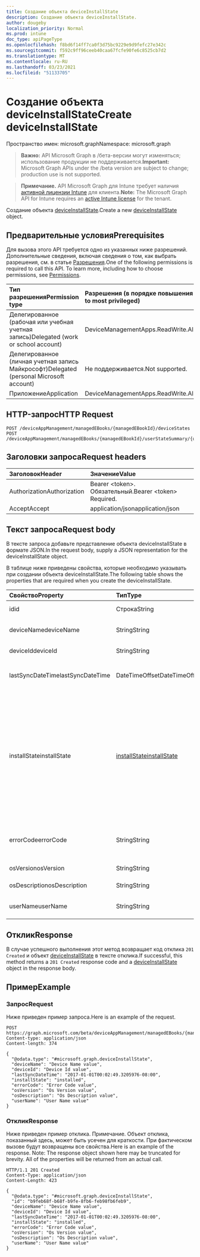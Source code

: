 ```yaml
---
title: Создание объекта deviceInstallState
description: Создание объекта deviceInstallState.
author: dougeby
localization_priority: Normal
ms.prod: intune
doc_type: apiPageType
ms.openlocfilehash: f8bd6f14ff7ca0f3d75bc9229e9d9fefc27e342c
ms.sourcegitcommit: f592c9ff96ceeb40caa67fcfe90fe6c8525cb7d2
ms.translationtype: MT
ms.contentlocale: ru-RU
ms.lasthandoff: 03/23/2021
ms.locfileid: "51133705"
---
```

# <a name="create-deviceinstallstate"></a><span data-ttu-id="e7393-103">Создание объекта deviceInstallState</span><span class="sxs-lookup"><span data-stu-id="e7393-103">Create deviceInstallState</span></span>

<span data-ttu-id="e7393-104">Пространство имен: microsoft.graph</span><span class="sxs-lookup"><span data-stu-id="e7393-104">Namespace: microsoft.graph</span></span>

> <span data-ttu-id="e7393-105">**Важно:** API Microsoft Graph в /бета-версии могут изменяться; использование продукции не поддерживается.</span><span class="sxs-lookup"><span data-stu-id="e7393-105">**Important:** Microsoft Graph APIs under the /beta version are subject to change; production use is not supported.</span></span>

> <span data-ttu-id="e7393-106">**Примечание.** API Microsoft Graph для Intune требует наличия [активной лицензии Intune](https://go.microsoft.com/fwlink/?linkid=839381) для клиента.</span><span class="sxs-lookup"><span data-stu-id="e7393-106">**Note:** The Microsoft Graph API for Intune requires an [active Intune license](https://go.microsoft.com/fwlink/?linkid=839381) for the tenant.</span></span>

<span data-ttu-id="e7393-107">Создание объекта [deviceInstallState](../resources/intune-books-deviceinstallstate.md).</span><span class="sxs-lookup"><span data-stu-id="e7393-107">Create a new [deviceInstallState](../resources/intune-books-deviceinstallstate.md) object.</span></span>

## <a name="prerequisites"></a><span data-ttu-id="e7393-108">Предварительные условия</span><span class="sxs-lookup"><span data-stu-id="e7393-108">Prerequisites</span></span>
<span data-ttu-id="e7393-p101">Для вызова этого API требуется одно из указанных ниже разрешений. Дополнительные сведения, включая сведения о том, как выбрать разрешения, см. в статье [Разрешения](/graph/permissions-reference).</span><span class="sxs-lookup"><span data-stu-id="e7393-p101">One of the following permissions is required to call this API. To learn more, including how to choose permissions, see [Permissions](/graph/permissions-reference).</span></span>

|<span data-ttu-id="e7393-111">Тип разрешения</span><span class="sxs-lookup"><span data-stu-id="e7393-111">Permission type</span></span>|<span data-ttu-id="e7393-112">Разрешения (в порядке повышения привилегий)</span><span class="sxs-lookup"><span data-stu-id="e7393-112">Permissions (from least to most privileged)</span></span>|
|:---|:---|
|<span data-ttu-id="e7393-113">Делегированное (рабочая или учебная учетная запись)</span><span class="sxs-lookup"><span data-stu-id="e7393-113">Delegated (work or school account)</span></span>|<span data-ttu-id="e7393-114">DeviceManagementApps.ReadWrite.All</span><span class="sxs-lookup"><span data-stu-id="e7393-114">DeviceManagementApps.ReadWrite.All</span></span>|
|<span data-ttu-id="e7393-115">Делегированное (личная учетная запись Майкрософт)</span><span class="sxs-lookup"><span data-stu-id="e7393-115">Delegated (personal Microsoft account)</span></span>|<span data-ttu-id="e7393-116">Не поддерживается.</span><span class="sxs-lookup"><span data-stu-id="e7393-116">Not supported.</span></span>|
|<span data-ttu-id="e7393-117">Приложение</span><span class="sxs-lookup"><span data-stu-id="e7393-117">Application</span></span>|<span data-ttu-id="e7393-118">DeviceManagementApps.ReadWrite.All</span><span class="sxs-lookup"><span data-stu-id="e7393-118">DeviceManagementApps.ReadWrite.All</span></span>|

## <a name="http-request"></a><span data-ttu-id="e7393-119">HTTP-запрос</span><span class="sxs-lookup"><span data-stu-id="e7393-119">HTTP Request</span></span>
<!-- {
  "blockType": "ignored"
}
-->
``` http
POST /deviceAppManagement/managedEBooks/{managedEBookId}/deviceStates
POST /deviceAppManagement/managedEBooks/{managedEBookId}/userStateSummary/{userInstallStateSummaryId}/deviceStates
```

## <a name="request-headers"></a><span data-ttu-id="e7393-120">Заголовки запроса</span><span class="sxs-lookup"><span data-stu-id="e7393-120">Request headers</span></span>
|<span data-ttu-id="e7393-121">Заголовок</span><span class="sxs-lookup"><span data-stu-id="e7393-121">Header</span></span>|<span data-ttu-id="e7393-122">Значение</span><span class="sxs-lookup"><span data-stu-id="e7393-122">Value</span></span>|
|:---|:---|
|<span data-ttu-id="e7393-123">Authorization</span><span class="sxs-lookup"><span data-stu-id="e7393-123">Authorization</span></span>|<span data-ttu-id="e7393-124">Bearer &lt;token&gt;. Обязательный.</span><span class="sxs-lookup"><span data-stu-id="e7393-124">Bearer &lt;token&gt; Required.</span></span>|
|<span data-ttu-id="e7393-125">Accept</span><span class="sxs-lookup"><span data-stu-id="e7393-125">Accept</span></span>|<span data-ttu-id="e7393-126">application/json</span><span class="sxs-lookup"><span data-stu-id="e7393-126">application/json</span></span>|

## <a name="request-body"></a><span data-ttu-id="e7393-127">Текст запроса</span><span class="sxs-lookup"><span data-stu-id="e7393-127">Request body</span></span>
<span data-ttu-id="e7393-128">В тексте запроса добавьте представление объекта deviceInstallState в формате JSON.</span><span class="sxs-lookup"><span data-stu-id="e7393-128">In the request body, supply a JSON representation for the deviceInstallState object.</span></span>

<span data-ttu-id="e7393-129">В таблице ниже приведены свойства, которые необходимо указывать при создании объекта deviceInstallState.</span><span class="sxs-lookup"><span data-stu-id="e7393-129">The following table shows the properties that are required when you create the deviceInstallState.</span></span>

|<span data-ttu-id="e7393-130">Свойство</span><span class="sxs-lookup"><span data-stu-id="e7393-130">Property</span></span>|<span data-ttu-id="e7393-131">Тип</span><span class="sxs-lookup"><span data-stu-id="e7393-131">Type</span></span>|<span data-ttu-id="e7393-132">Описание</span><span class="sxs-lookup"><span data-stu-id="e7393-132">Description</span></span>|
|:---|:---|:---|
|<span data-ttu-id="e7393-133">id</span><span class="sxs-lookup"><span data-stu-id="e7393-133">id</span></span>|<span data-ttu-id="e7393-134">Строка</span><span class="sxs-lookup"><span data-stu-id="e7393-134">String</span></span>|<span data-ttu-id="e7393-135">Ключ объекта.</span><span class="sxs-lookup"><span data-stu-id="e7393-135">Key of the entity.</span></span>|
|<span data-ttu-id="e7393-136">deviceName</span><span class="sxs-lookup"><span data-stu-id="e7393-136">deviceName</span></span>|<span data-ttu-id="e7393-137">String</span><span class="sxs-lookup"><span data-stu-id="e7393-137">String</span></span>|<span data-ttu-id="e7393-138">Имя устройства.</span><span class="sxs-lookup"><span data-stu-id="e7393-138">Device name.</span></span>|
|<span data-ttu-id="e7393-139">deviceId</span><span class="sxs-lookup"><span data-stu-id="e7393-139">deviceId</span></span>|<span data-ttu-id="e7393-140">String</span><span class="sxs-lookup"><span data-stu-id="e7393-140">String</span></span>|<span data-ttu-id="e7393-141">Идентификатор устройства.</span><span class="sxs-lookup"><span data-stu-id="e7393-141">Device Id.</span></span>|
|<span data-ttu-id="e7393-142">lastSyncDateTime</span><span class="sxs-lookup"><span data-stu-id="e7393-142">lastSyncDateTime</span></span>|<span data-ttu-id="e7393-143">DateTimeOffset</span><span class="sxs-lookup"><span data-stu-id="e7393-143">DateTimeOffset</span></span>|<span data-ttu-id="e7393-144">Дата и время последней синхронизации.</span><span class="sxs-lookup"><span data-stu-id="e7393-144">Last sync date and time.</span></span>|
|<span data-ttu-id="e7393-145">installState</span><span class="sxs-lookup"><span data-stu-id="e7393-145">installState</span></span>|[<span data-ttu-id="e7393-146">installState</span><span class="sxs-lookup"><span data-stu-id="e7393-146">installState</span></span>](../resources/intune-books-installstate.md)|<span data-ttu-id="e7393-147">Состояние установки электронной книги.</span><span class="sxs-lookup"><span data-stu-id="e7393-147">The install state of the eBook.</span></span> <span data-ttu-id="e7393-148">Возможные значения: `notApplicable`, `installed`, `failed`, `notInstalled`, `uninstallFailed`, `unknown`.</span><span class="sxs-lookup"><span data-stu-id="e7393-148">Possible values are: `notApplicable`, `installed`, `failed`, `notInstalled`, `uninstallFailed`, `unknown`.</span></span>|
|<span data-ttu-id="e7393-149">errorCode</span><span class="sxs-lookup"><span data-stu-id="e7393-149">errorCode</span></span>|<span data-ttu-id="e7393-150">String</span><span class="sxs-lookup"><span data-stu-id="e7393-150">String</span></span>|<span data-ttu-id="e7393-151">Код ошибки для сбоев при установке.</span><span class="sxs-lookup"><span data-stu-id="e7393-151">The error code for install failures.</span></span>|
|<span data-ttu-id="e7393-152">osVersion</span><span class="sxs-lookup"><span data-stu-id="e7393-152">osVersion</span></span>|<span data-ttu-id="e7393-153">String</span><span class="sxs-lookup"><span data-stu-id="e7393-153">String</span></span>|<span data-ttu-id="e7393-154">Версия ОС.</span><span class="sxs-lookup"><span data-stu-id="e7393-154">OS Version.</span></span>|
|<span data-ttu-id="e7393-155">osDescription</span><span class="sxs-lookup"><span data-stu-id="e7393-155">osDescription</span></span>|<span data-ttu-id="e7393-156">String</span><span class="sxs-lookup"><span data-stu-id="e7393-156">String</span></span>|<span data-ttu-id="e7393-157">Описание ОС.</span><span class="sxs-lookup"><span data-stu-id="e7393-157">OS Description.</span></span>|
|<span data-ttu-id="e7393-158">userName</span><span class="sxs-lookup"><span data-stu-id="e7393-158">userName</span></span>|<span data-ttu-id="e7393-159">String</span><span class="sxs-lookup"><span data-stu-id="e7393-159">String</span></span>|<span data-ttu-id="e7393-160">Имя пользователя устройства.</span><span class="sxs-lookup"><span data-stu-id="e7393-160">Device User Name.</span></span>|



## <a name="response"></a><span data-ttu-id="e7393-161">Отклик</span><span class="sxs-lookup"><span data-stu-id="e7393-161">Response</span></span>
<span data-ttu-id="e7393-162">В случае успешного выполнения этот метод возвращает код отклика `201 Created` и объект [deviceInstallState](../resources/intune-books-deviceinstallstate.md) в тексте отклика.</span><span class="sxs-lookup"><span data-stu-id="e7393-162">If successful, this method returns a `201 Created` response code and a [deviceInstallState](../resources/intune-books-deviceinstallstate.md) object in the response body.</span></span>

## <a name="example"></a><span data-ttu-id="e7393-163">Пример</span><span class="sxs-lookup"><span data-stu-id="e7393-163">Example</span></span>

### <a name="request"></a><span data-ttu-id="e7393-164">Запрос</span><span class="sxs-lookup"><span data-stu-id="e7393-164">Request</span></span>
<span data-ttu-id="e7393-165">Ниже приведен пример запроса.</span><span class="sxs-lookup"><span data-stu-id="e7393-165">Here is an example of the request.</span></span>
``` http
POST https://graph.microsoft.com/beta/deviceAppManagement/managedEBooks/{managedEBookId}/deviceStates
Content-type: application/json
Content-length: 374

{
  "@odata.type": "#microsoft.graph.deviceInstallState",
  "deviceName": "Device Name value",
  "deviceId": "Device Id value",
  "lastSyncDateTime": "2017-01-01T00:02:49.3205976-08:00",
  "installState": "installed",
  "errorCode": "Error Code value",
  "osVersion": "Os Version value",
  "osDescription": "Os Description value",
  "userName": "User Name value"
}
```

### <a name="response"></a><span data-ttu-id="e7393-166">Отклик</span><span class="sxs-lookup"><span data-stu-id="e7393-166">Response</span></span>
<span data-ttu-id="e7393-p103">Ниже приведен пример отклика. Примечание. Объект отклика, показанный здесь, может быть усечен для краткости. При фактическом вызове будут возвращены все свойства.</span><span class="sxs-lookup"><span data-stu-id="e7393-p103">Here is an example of the response. Note: The response object shown here may be truncated for brevity. All of the properties will be returned from an actual call.</span></span>
``` http
HTTP/1.1 201 Created
Content-Type: application/json
Content-Length: 423

{
  "@odata.type": "#microsoft.graph.deviceInstallState",
  "id": "b9feb68f-b68f-b9fe-8fb6-feb98fb6feb9",
  "deviceName": "Device Name value",
  "deviceId": "Device Id value",
  "lastSyncDateTime": "2017-01-01T00:02:49.3205976-08:00",
  "installState": "installed",
  "errorCode": "Error Code value",
  "osVersion": "Os Version value",
  "osDescription": "Os Description value",
  "userName": "User Name value"
}
```




